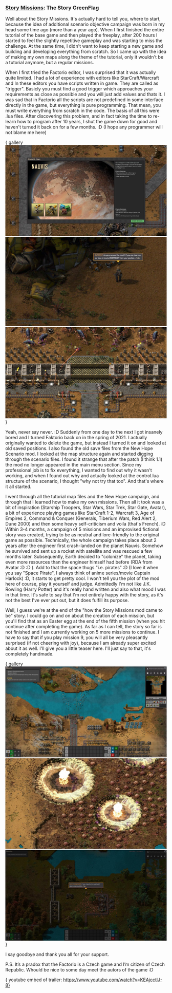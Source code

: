 ### [Story Missions](https://mods.factorio.com/mod/Story-Missions): The Story <author>GreenFlag</author>

Well about the Story Missions.
It's actually hard to tell you, where to start, because the idea of additional scenario objective campaign was born in my head some time ago (more than a year ago). When I first finished the entire tutorial of the base game and then played the freeplay, after 200 hours I started to feel the slightly repetitive gameplay and was starting to miss the challenge. At the same time, I didn't want to keep starting a new game and building and developing everything from scratch. So I came up with the idea of making my own maps along the theme of the tutorial, only it wouldn't be a tutorial anymore, but a regular missions.

When I first tried the Factorio editor, I was surprised that it was actually quite limited. I had a lot of experience with editors like StarCraft/Warcraft and In these editors you have scripts written in game. They are called as "trigger". Basicly you must find a good trigger which approaches your requirements as close as possible and you will just add values and thats it. I was sad that in Factorio all the scripts are not predefined in some interface directly in the game, but everything is pure programming. That mean, you must write everything from scratch in the code. The basis of all this were .lua files. After discovering this problem, and in fact taking the time to re-learn how to program after 10 years, I shut the game down for good and haven't turned it back on for a few months. :D (I hope any programmer will not blame me here)


{ gallery
![](media/mission-2-intro.jpg)
![](media/game1.jpg)
![](media/2.png)
}

Yeah, never say never. :D Suddenly from one day to the next I got insanely bored and I turned Faktorio back on in the spring of 2021. I actually originally wanted to delete the game, but instead I turned it on and looked at old saved positions. I also found the old save files from the New Hope Scenario mod. I looked at the map structure again and started digging through the scenario files. I found it strange that after the patch (I think 1.1) the mod no longer appeared in the main menu section. Since my professional job is to fix everything, I wanted to find out why it wasn't working, and when I found out why and actually looked at the control.lua structure of the scenario, I thought "why not try that too". And that's where it all started.

I went through all the tutorial map files and the New Hope campaign, and through that I learned how to make my own missions. Then all it took was a bit of inspiration (Starship Troopers, Star Wars, Star Trek, Star Gate, Avatar), a bit of experience playing games like StarCraft 1-2, Warcraft 3, Age of Empires 2, Command & Conquer (Generals, Tiberium Wars, Red Alert 2, Dune 2000) and then some heavy self-criticism and voila (that's French). :D Within 3-4 months, a campaign of 5 missions and an improvised fictional story was created, trying to be as neutral and lore-friendly to the original game as possible. Technically, the whole campaign takes place about 2 years after the engineer first crash-landed on the planet Nauvis. Somehow he survived and sent up a rocket with satellite and was rescued a few months later. Subsequently, Earth decided to "colonize" the planet, taking even more resources than the engineer himself had before (RDA from Avatar :D :D ). Add to that the space thugs "i.e. pirates" :D (I love it when you say "Space Pirate", I always think of anime series/movie Captain Harlock) :D, it starts to get pretty cool. I won't tell you the plot of the mod here of course, play it yourself and judge. Admittedly I'm not like J.K. Rowling (Harry Potter) and it's really hand written and also what mood I was in that time. It's safe to say that I'm not entirely happy with the story, as it's not the best I've ever put out, but it does fulfill its purpose.

Well, I guess we're at the end of the "how the Story Missions mod came to be" story. I could go on and on about the creation of each mission, but you'll find that as an Easter egg at the end of the fifth mission (when you hit continue after completing the game). As far as I can tell, the story so far is not finished and I am currently working on 5 more missions to continue. I have to say that if you play mission 9, you will all be very pleasantly surprised (if not cheering with joy), because I am already super excited about it as well. I'll give you a little teaser here. I'll just say to that, it's completely handmade.


{ gallery 
![](media/teaser-mission-6.jpg)
![](media/teaser-mission-8.jpg)
![](media/teaser-mission-9.jpg)
}

I say goodbye and thank you all for your support.

P.S. It’s a pradox that the Factorio is a Czech game and I’m citizen of Czech Republic. Whould be nice to some day meet the autors of the game :D

{ youtube embed of trailer: https://www.youtube.com/watch?v=KEAjcctlJ-8}
